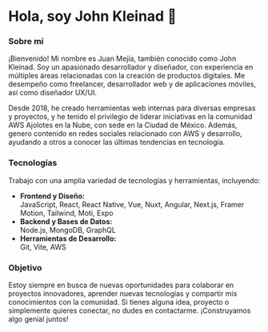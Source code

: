 # Hola, soy John Kleinad 👋

### Sobre mí
¡Bienvenido! Mi nombre es Juan Mejía, también conocido como John Kleinad. Soy un apasionado desarrollador y diseñador, con experiencia en múltiples áreas relacionadas con la creación de productos digitales. Me desempeño como freelancer, desarrollador web y de aplicaciones móviles, así como diseñador UX/UI.

Desde 2018, he creado herramientas web internas para diversas empresas y proyectos, y he tenido el privilegio de liderar iniciativas en la comunidad AWS Ajolotes en la Nube, con sede en la Ciudad de México. Además, genero contenido en redes sociales relacionado con AWS y desarrollo, ayudando a otros a conocer las últimas tendencias en tecnología.

### Tecnologías
Trabajo con una amplia variedad de tecnologías y herramientas, incluyendo:

- **Frontend y Diseño:**  
  JavaScript, React, React Native, Vue, Nuxt, Angular, Next.js, Framer Motion, Tailwind, Moti, Expo
- **Backend y Bases de Datos:**  
  Node.js, MongoDB, GraphQL
- **Herramientas de Desarrollo:**  
  Git, Vite, AWS

### Objetivo
Estoy siempre en busca de nuevas oportunidades para colaborar en proyectos innovadores, aprender nuevas tecnologías y compartir mis conocimientos con la comunidad. Si tienes alguna idea, proyecto o simplemente quieres conectar, no dudes en contactarme. ¡Construyamos algo genial juntos!
